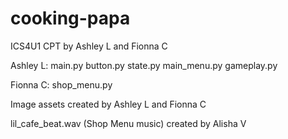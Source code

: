 # cooking-papa
 ICS4U1 CPT by Ashley L and Fionna C

 Ashley L:
 main.py
 button.py
 state.py
 main_menu.py
 gameplay.py

Fionna C:
shop_menu.py

Image assets created by Ashley L and Fionna C

lil_cafe_beat.wav (Shop Menu music) created by Alisha V